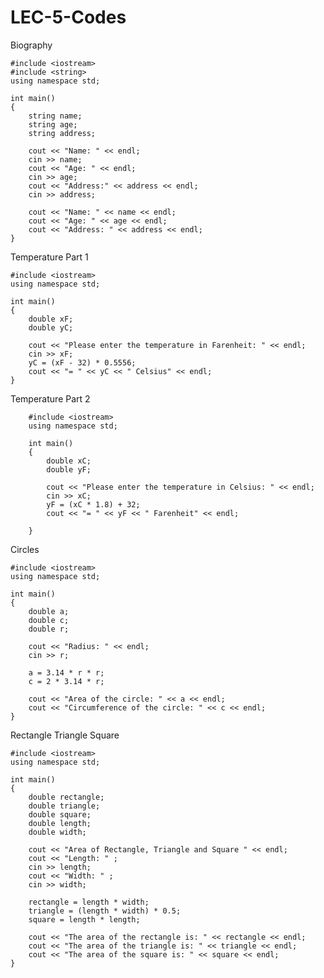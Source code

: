 # LEC-5-Codes


Biography 

    #include <iostream>
    #include <string>
    using namespace std;

    int main()
    {
        string name;
        string age; 
        string address;

        cout << "Name: " << endl;
        cin >> name;
        cout << "Age: " << endl;
        cin >> age;
        cout << "Address:" << address << endl;
        cin >> address;

        cout << "Name: " << name << endl;
        cout << "Age: " << age << endl;
        cout << "Address: " << address << endl;
    }
  
  
  Temperature Part 1
  
    #include <iostream>
    using namespace std;

    int main()
    {
        double xF;
        double yC;

        cout << "Please enter the temperature in Farenheit: " << endl;
        cin >> xF;
        yC = (xF - 32) * 0.5556;
        cout << "= " << yC << " Celsius" << endl;
    }
  
Temperature Part 2
  
        #include <iostream>
        using namespace std;

        int main()
        {
            double xC;
            double yF;

            cout << "Please enter the temperature in Celsius: " << endl;
            cin >> xC;
            yF = (xC * 1.8) + 32;
            cout << "= " << yF << " Farenheit" << endl;

        }
    
    
    
  Circles
  
    #include <iostream>
    using namespace std;

    int main()
    {
        double a; 
        double c;
        double r;

        cout << "Radius: " << endl;
        cin >> r;

        a = 3.14 * r * r;
        c = 2 * 3.14 * r;

        cout << "Area of the circle: " << a << endl;
        cout << "Circumference of the circle: " << c << endl;
    }

  
  Rectangle Triangle Square
  
    #include <iostream>
    using namespace std;

    int main()
    {
        double rectangle;
        double triangle;
        double square;
        double length;
        double width;

        cout << "Area of Rectangle, Triangle and Square " << endl;
        cout << "Length: " ;
        cin >> length;
        cout << "Width: " ;
        cin >> width;

        rectangle = length * width;
        triangle = (length * width) * 0.5;
        square = length * length;

        cout << "The area of the rectangle is: " << rectangle << endl;
        cout << "The area of the triangle is: " << triangle << endl;
        cout << "The area of the square is: " << square << endl;
    }
